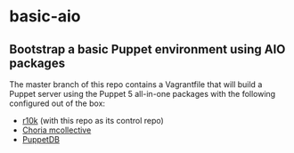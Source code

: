 # basic-aio
## Bootstrap a basic Puppet environment using AIO packages

The master branch of this repo contains a Vagrantfile that will build a Puppet
server using the Puppet 5 all-in-one packages with the following configured
out of the box:
* [r10k](https://forge.puppet.com/puppet/r10k) (with this repo as its control repo)
* [Choria mcollective](http://choria.io/)
* [PuppetDB](https://puppet.com/docs/puppetdb/)
